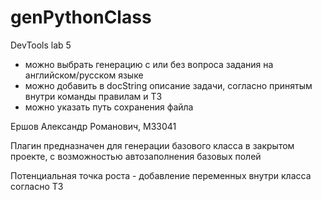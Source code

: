 # genPythonClass
DevTools lab 5

- можно выбрать генерацию с или без вопроса задания на английском/русском языке
- можно добавить в docString описание задачи, согласно принятым внутри команды правилам и ТЗ
- можно указать путь сохранения файла

Ершов Александр Романович, M33041

Плагин предназначен для генерации базового класса в закрытом проекте, с возможностью автозаполнения базовых полей

Потенциальная точка роста - добавление переменных внутри класса согласно ТЗ
